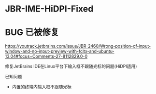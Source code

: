 # JBR-IME-HiDPI-Fixed

# BUG 已被修复

https://youtrack.jetbrains.com/issue/JBR-2460/Wrong-position-of-input-window-and-no-input-preview-with-fcitx-and-ubuntu-13.04#focus=Comments-27-8112829.0-0

修复JetBrains IDE在Linux平台下输入框不跟随光标的问题(HiDPI适用)

已知问题
- 内置的终端内输入框不跟随光标
